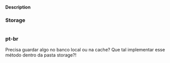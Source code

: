 #### Description
### Storage
#
### pt-br
Precisa guardar algo no banco local ou na cache? Que tal implementar esse método dentro
da pasta storage?!
#